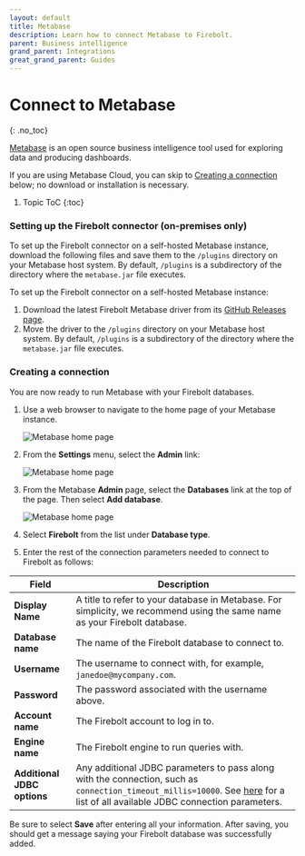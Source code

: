 ```yaml
---
layout: default
title: Metabase
description: Learn how to connect Metabase to Firebolt.
parent: Business intelligence
grand_parent: Integrations
great_grand_parent: Guides
---
```


# Connect to Metabase
{: .no_toc}

[Metabase](https://www.metabase.com/) is an open source business intelligence tool used for exploring data and producing dashboards.

If you are using Metabase Cloud, you can skip to [Creating a connection](#creating-a-connection) below; no download or installation is necessary. 

1. Topic ToC
{:toc}

### Setting up the Firebolt connector (on-premises only)

To set up the Firebolt connector on a self-hosted Metabase instance, download the following files and save them to the `/plugins` directory on your Metabase host system. By default, `/plugins` is a subdirectory of the directory where the `metabase.jar` file executes.

To set up the Firebolt connector on a self-hosted Metabase instance:
1. Download the latest Firebolt Metabase driver from its [GitHub Releases page](https://github.com/firebolt-db/metabase-firebolt-driver/releases).
2. Move the driver to the `/plugins` directory on your Metabase host system. By default, `/plugins` is a subdirectory of the directory where the `metabase.jar` file executes.

### Creating a connection

You are now ready to run Metabase with your Firebolt databases.

1. Use a web browser to navigate to the home page of your Metabase instance.

    ![Metabase home page](../../assets/images/Metabase_home.png)

2. From the **Settings** menu, select the **Admin** link:

    ![Metabase home page](../../assets/images/Metabase_admin_menu.png)

3. From the Metabase **Admin** page, select the **Databases** link at the top of the page. Then select **Add database**.  

    ![Metabase home page](../../assets/images/Metabase_admin_menu2.png)

4. Select **Firebolt** from the list under **Database type**.

5. Enter the rest of the connection parameters needed to connect to Firebolt as follows:

| Field                          | Description                                                                  | 
| ------------------------------ | ---------------------------------------------------------------------------- |
| **Display Name**               | A title to refer to your database in Metabase. For simplicity, we recommend using the same name as your Firebolt database. |
| **Database name**              | The name of the Firebolt database to connect to.                             |
| **Username**                   | The username to connect with, for example, `janedoe@mycompany.com`.          |
| **Password**                   | The password associated with the username above.                             |
| **Account name**               | The Firebolt account to log in to.                                           |
| **Engine name**                | The Firebolt engine to run queries with.                                     |
| **Additional JDBC options**    | Any additional JDBC parameters to pass along with the connection, such as `connection_timeout_millis=10000`. See [here](https://docs.firebolt.io/developing-with-firebolt/connecting-with-jdbc.html#available-connection-parameters) for a list of all available JDBC connection parameters. |

Be sure to select **Save** after entering all your information. After saving, you should get a message saying your Firebolt database was successfully added.
